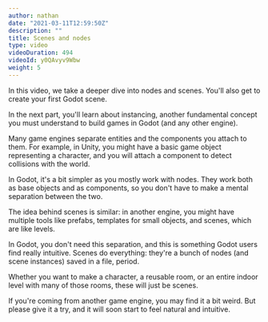 ```yaml
---
author: nathan
date: "2021-03-11T12:59:50Z"
description: ""
title: Scenes and nodes
type: video
videoDuration: 494
videoId: y0QAvyv9Wbw
weight: 5
---
```


In this video, we take a deeper dive into nodes and scenes. You'll also get to create your first Godot scene.

In the next part, you'll learn about instancing, another fundamental concept you must understand to build games in Godot (and any other engine).

Many game engines separate entities and the components you attach to them. For example, in Unity, you might have a basic game object representing a character, and you will attach a component to detect collisions with the world.

In Godot, it's a bit simpler as you mostly work with nodes. They work both as base objects and as components, so you don't have to make a mental separation between the two.

The idea behind scenes is similar: in another engine, you might have multiple tools like prefabs, templates for small objects, and scenes, which are like levels.

In Godot, you don't need this separation, and this is something Godot users find really intuitive. Scenes do everything: they're a bunch of nodes (and scene instances) saved in a file, period.

Whether you want to make a character, a reusable room, or an entire indoor level with many of those rooms, these will just be scenes.

If you're coming from another game engine, you may find it a bit weird. But please give it a try, and it will soon start to feel natural and intuitive.
